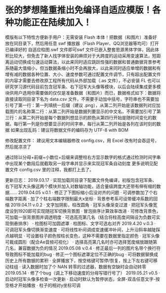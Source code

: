 # 张的梦想隆重推出免编译自适应模版！各种功能正在陆续加入！

模版有以下特性方便新手用户：无需安装 Flash 本体！把数据（和图片）准备好放在同目录下，然后用任意 swf 播放器（Flash Player、QQ浏览器等均可）打开已编译好的 自适应柱图.swf 文件即可swf 文件已嵌入整套思源黑体字体，因此体积比较大，但免去了新人找字体安装的麻烦对于大跨度的运动采用变速算法，短距离运动切换成匀速运动算法，以此来同时适应跳跃性强的数据和普通数据背景参考系随最大值缩小，但当数据条缩小时不会再放大，以此来同时适应单增的数据和有增有减的数据各种位置、大小、速度参数可通过配置文件调节，只有超出配置文件的内容才需要去修改原工程所有代码从外部加载（.as 文件），不必安装 FL 也可以研究学习源代码目前包含冠军条、右下冠军大头像等模块，以后会陆续集成更多模块供用户选用你需要做的仅仅是准备数据（和图片）而已，数据格式如下：数据将直接读取同目录下名为 data.csv 文件，不需要手动加中括号，字符串也不需要加引号了第一行：第一列填统一后缀（建议 .png），从第二列开始是该数据列对应加载图片的名称第二行：从第二列开始是数据列要显示的中文名，不需要加引号了第三行：从第二列开始是每个数据列想显示的颜色从第四行开始是随时间变化的数据，每行第一列是你想要显示的时间字串，每行从第二列开始是各列在该时刻的数据
如果出现乱码：建议将数据文件的编码存为 UTF-8 with BOM

修改配置文件：
建议用文本编辑器修改 config.csv，用 Excel 改有时会吞逗号，然后就凉凉了

通过除以分母+前缀+小数位+后缀来调整柱右方显示数字的格式通过检测时间字串中出现某个数段后就截取另一段字串并显示来实现冠军条自动刻度
更多说明见配置文件 config.csv 里的注释，我都打上去了。



更新日志：
2019.03.17
        ·  实现加载同目录下配置文件免编译，初版包含冠军条、右下冠军大头像这两个模块并加入对数轴功能，适合量级跨度大还带有伸有缩的数据……
2019.04.05 v.0.1
        ·  修正了下图标缩小后没对齐的问题
        ·  可调参数加了个右端数字距离
        ·  加了个柱右端数字限制最大x坐标
        ·  背景参考系可设带缓冲系数的回缩
2019.04.11 v.0.2
        ·  文字加阴影，柱改圆角
        ·  冠军头像渐变过渡
        ·  把冠军头像宽度设到1920即可实现随冠军切换背景图
        ·  冒泡排序计算效率改进
        ·  可修改背景色，可加载一张背景图并调透明度
        ·  可选高亮第几名（结合将柱高度间隔设为负数可实现倒悬排序）
        ·  柱图标可加圆遮罩
        ·  柱图标、文字可选右对齐
2019.4.20 v.0.3
        ·  可调冠军头像切换渐变速度
        ·  可将线性补间调成变速缓冲补间，上升沿斜率越陡踩点越明显
        ·  可设置柱子颜色按柱长变色，这种不需要在数据里指定颜色
        ·  冠军头像可裁成圆形（配合Ae音频可视化）
        ·  选择高亮第几名时亦可选择宽度缩放跟随第几名，兼容数据为负的情况
2019.05.08 v.0.4
        ·  修正最后一列的图片名带个换行符导致图标不能加载的bug
        ·  修正一个图标遮罩定位不正确的bug
        ·  可将数据替换成历史上所有数据的累积
        ·  全屏播放下，按空格键可暂停/恢复，按上下左右键可移动柱组
        ·  读入数据时加了个 NAN 转零的过滤器，数据有空缺时会自动转零
2019.05.14
        ·  修了个bug（调上下移动速度的分母写错行号了）
2019.05.21 v0.5
        ·  启动时冠军头像多检查一次更新
        ·  启动时默认为暂停状态，全屏-双击任意文字-按空格才开始播放
        ·  柱子的相对y坐标可调
